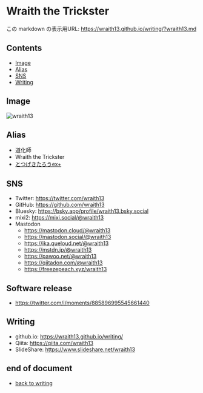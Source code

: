 # Wraith the Trickster

<!--[NOWRITING]-->
<link rel="canonical" href="https://wraith13.github.io/writing/?wraith13.md" />
この markdown の表示用URL: <a rel="canonical" href="https://wraith13.github.io/writing/?wraith13.md">https://wraith13.github.io/writing/?wraith13.md</a>
<!--[/NOWRITING]-->
<!--[WRTING-CONFING]
{
    "referrer_option": true,
    "title": "Wraith the Trickster",
    "favicon": "https://github.com/wraith13.png"
}
-->
<!--[REVEAL-THEME] BLACK -->
<!--[REVEAL-TRANSITION] CONCAVE -->
<!--
class: center, middle
-->

<!--[NOREVEAL/]<span style="font-size:0.7em;">[markdown](?markdown) | [remark](?remark) | [reveal](?reveal)</span>-->
<!--[REVEAL/]<span style="display:block;margin-left:auto;margin-right:auto;font-size:0.6em;width:450px;text-align:center;white-space:pre;">[markdown](?markdown) | [remark](?remark) | [reveal](?reveal)</span>-->

## Contents

- [Image](#image)
- [Alias](#alias)
- [SNS](#sns)
- [Writing](#writing)

## Image

![wraith13](https://github.com/wraith13.png)

## Alias

- 道化師
- Wraith the Trickster
- [とつげきたろうex+](splatoon2/totsugekitarouexp.md)

## SNS

- Twitter: <https://twitter.com/wraith13>
- GitHub: <https://github.com/wraith13>
- Bluesky: <https://bsky.app/profile/wraith13.bsky.social>
- mixi2: <https://mixi.social/@wraith13>
- Mastodon
  - <https://mastodon.cloud/@wraith13>
  - <https://mastodon.social/@wraith13>
  - <https://ika.queloud.net/@wraith13>
  - <https://mstdn.jp/@wraith13>
  - <https://pawoo.net/@wraith13>
  - <https://qiitadon.com/@wraith13>
  - <https://freezepeach.xyz/wraith13>

## Software release

- <https://twitter.com/i/moments/885896995545661440>

## Writing

- github.io: <https://wraith13.github.io/writing/>
- Qiita: <https://qiita.com/wraith13>
- SlideShare: <https://www.slideshare.net/wraith13>

## end of document

- [back to writing](index.md)

<!--[REMARK]-->
<!--[WRTING-CONFING]
{
    "theme":
    [
        "@theme/chocolate.css",
        "@animation/fade.css"
    ]
}
-->
<!--[/REMARK]-->
<!--[REMARK-CONFIG]
{
    "ratio": "16:9"
}
-->
